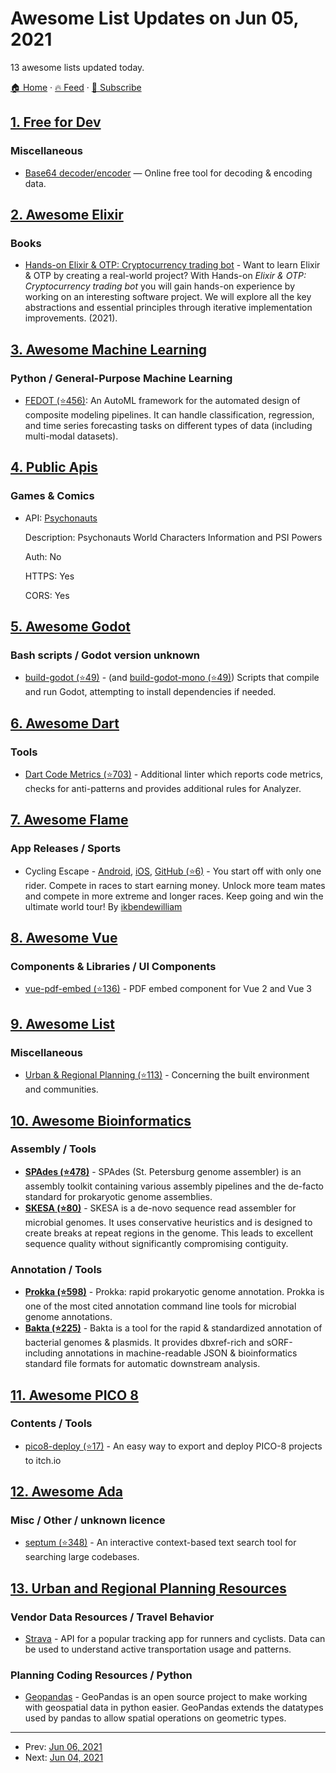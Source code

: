 # Awesome List Updates on Jun 05, 2021

13 awesome lists updated today.

[🏠 Home](/README.md) · [🔥 Feed](https://test.trackawesomelist.com/feed.xml) · [📮 Subscribe](https://trackawesomelist.us17.list-manage.com/subscribe?u=d2f0117aa829c83a63ec63c2f&id=36a103854c)



## [1. Free for Dev](/content/ripienaar/free-for-dev/README.md)

### Miscellaneous

*   [Base64 decoder/encoder](https://devpal.co/base64-decode/) — Online free tool for decoding & encoding data.

## [2. Awesome Elixir](/content/h4cc/awesome-elixir/README.md)

### Books

*   [Hands-on Elixir & OTP: Cryptocurrency trading bot](https://www.elixircryptobot.com) - Want to learn Elixir & OTP by creating a real-world project? With Hands-on *Elixir & OTP: Cryptocurrency trading bot* you will gain hands-on experience by working on an interesting software project. We will explore all the key abstractions and essential principles through iterative implementation improvements. (2021).

## [3. Awesome Machine Learning](/content/josephmisiti/awesome-machine-learning/README.md)

### Python / General-Purpose Machine Learning

*   [FEDOT (⭐456)](https://github.com/nccr-itmo/FEDOT): An AutoML framework for the automated design of composite modeling pipelines. It can handle classification, regression, and time series forecasting tasks on different types of data (including multi-modal datasets).

## [4. Public Apis](/content/public-apis/public-apis/README.md)

### Games & Comics

- API: [Psychonauts](https://psychonauts-api.netlify.app/)

  Description: Psychonauts World Characters Information and PSI Powers

  Auth: No

  HTTPS: Yes

  CORS: Yes



## [5. Awesome Godot](/content/godotengine/awesome-godot/README.md)

### Bash scripts / Godot version unknown

*   [build-godot (⭐49)](https://github.com/aaronfranke/Linux-tools/blob/master/all-distros/build-godot) - (and [build-godot-mono (⭐49)](https://github.com/aaronfranke/Linux-tools/blob/master/all-distros/build-godot-mono)) Scripts that compile and run Godot, attempting to install dependencies if needed.

## [6. Awesome Dart](/content/yissachar/awesome-dart/README.md)

### Tools

*   [Dart Code Metrics (⭐703)](https://github.com/dart-code-checker/dart-code-metrics) - Additional linter which reports code metrics, checks for anti-patterns and provides additional rules for Analyzer.

## [7. Awesome Flame](/content/flame-engine/awesome-flame/README.md)

### App Releases / Sports

*   Cycling Escape - [Android](https://play.google.com/store/apps/details?id=be.wive.cyclingescape), [iOS](https://apps.apple.com/us/app/cycling-escape/id1553634302#?platform=iphone), [GitHub (⭐6)](https://github.com/ikbendewilliam/CyclingEscape) - You start off with only one rider. Compete in races to start earning money. Unlock more team mates and compete in more extreme and longer races. Keep going and win the ultimate world tour! By [ikbendewilliam](https://github.com/ikbendewilliam)

## [8. Awesome Vue](/content/vuejs/awesome-vue/README.md)

### Components & Libraries / UI Components

*   [vue-pdf-embed (⭐136)](https://github.com/hrynko/vue-pdf-embed) - PDF embed component for Vue 2 and Vue 3

## [9. Awesome List](/content/sindresorhus/awesome/README.md)

### Miscellaneous

*   [Urban & Regional Planning (⭐113)](https://github.com/APA-Technology-Division/urban-and-regional-planning-resources#readme) - Concerning the built environment and communities.

## [10. Awesome Bioinformatics](/content/danielecook/Awesome-Bioinformatics/README.md)

### Assembly / Tools

*   **[SPAdes (⭐478)](https://github.com/ablab/spades)** - SPAdes (St. Petersburg genome assembler) is an assembly toolkit containing various assembly pipelines and the de-facto standard for prokaryotic genome assemblies.
*   **[SKESA (⭐80)](https://github.com/ncbi/SKESA)** - SKESA is a de-novo sequence read assembler for microbial genomes. It uses conservative heuristics and is designed to create breaks at repeat regions in the genome. This leads to excellent sequence quality without significantly compromising contiguity.

### Annotation / Tools

*   **[Prokka (⭐598)](https://github.com/tseemann/prokka)** - Prokka: rapid prokaryotic genome annotation. Prokka is one of the most cited annotation command line tools for microbial genome annotations.
*   **[Bakta (⭐225)](https://github.com/oschwengers/bakta)** - Bakta is a tool for the rapid & standardized annotation of bacterial genomes & plasmids. It provides dbxref-rich and sORF-including annotations in machine-readable JSON & bioinformatics standard file formats for automatic downstream analysis.

## [11. Awesome PICO 8](/content/pico-8/awesome-PICO-8/README.md)

### Contents / Tools

*   [pico8-deploy (⭐17)](https://github.com/tducasse/pico8-deploy) - An easy way to export and deploy PICO-8 projects to itch.io

## [12. Awesome Ada](/content/ohenley/awesome-ada/README.md)

### Misc / Other / unknown licence

*   [septum (⭐348)](https://github.com/pyjarrett/septum) - An interactive context-based text search tool for searching large codebases.

## [13. Urban and Regional Planning Resources](/content/APA-Technology-Division/urban-and-regional-planning-resources/README.md)

### Vendor Data Resources / Travel Behavior

*   [Strava](https://developers.strava.com/) - API for a popular tracking app for runners and cyclists. Data can be used to understand active transportation usage and patterns.

### Planning Coding Resources / Python

*   [Geopandas](https://geopandas.org/) - GeoPandas is an open source project to make working with geospatial data in python easier. GeoPandas extends the datatypes used by pandas to allow spatial operations on geometric types.

---

- Prev: [Jun 06, 2021](/content/2021/06/06/README.md)
- Next: [Jun 04, 2021](/content/2021/06/04/README.md)